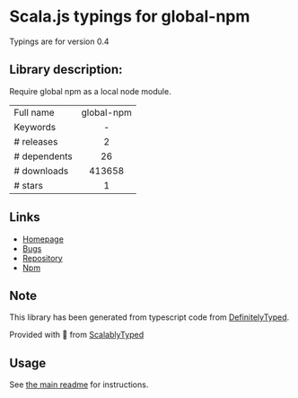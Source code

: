 
# Scala.js typings for global-npm

Typings are for version 0.4

## Library description:
Require global npm as a local node module.

|                    |                 |
| ------------------ | :-------------: |
| Full name          | global-npm |
| Keywords           | - |
| # releases         | 2 |
| # dependents       | 26 |
| # downloads        | 413658 |
| # stars            | 1 |

## Links
- [Homepage](https://github.com/dracupid/global-npm#readme)
- [Bugs](https://github.com/dracupid/global-npm/issues)
- [Repository](https://github.com/dracupid/global-npm)
- [Npm](https://www.npmjs.com/package/global-npm)
    


## Note
This library has been generated from typescript code from [DefinitelyTyped](https://definitelytyped.org).

Provided with :purple_heart: from [ScalablyTyped](https://github.com/oyvindberg/ScalablyTyped)

## Usage
See [the main readme](../../readme.md) for instructions.


